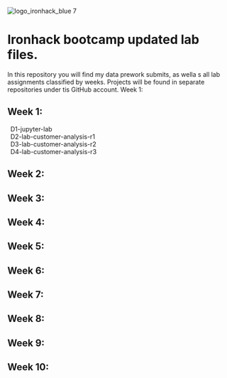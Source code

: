 ![logo_ironhack_blue 7](https://user-images.githubusercontent.com/23629340/40541063-a07a0a8a-601a-11e8-91b5-2f13e4e6b441.png)

# Ironhack bootcamp updated lab files.
In this repository you will find my data prework submits, as wella s all lab assignments classified by weeks.
Projects will be found in separate repositories under tis GitHub account.
Week 1: 
  

## Week 1:  
&ensp;D1-jupyter-lab  
&ensp;D2-lab-customer-analysis-r1  
&ensp;D3-lab-customer-analysis-r2  
&ensp;D4-lab-customer-analysis-r3
  
## Week 2:  

## Week 3:  

## Week 4:  

## Week 5:  

## Week 6:  

## Week 7:  

## Week 8:  

## Week 9:  

## Week 10:   
